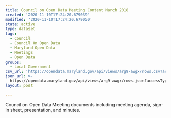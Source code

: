 ```yaml
---
title: Council on Open Data Meeting Content March 2018
created: '2020-11-10T17:24:20.679039'
modified: '2020-11-10T17:24:20.679050'
state: active
type: dataset
tags:
  - Council
  - Council On Open Data
  - Maryland Open Data
  - Meetings
  - Open Data
groups:
  - Local Government
csv_url: 'https://opendata.maryland.gov/api/views/arg9-awgx/rows.csv?accessType=DOWNLOAD'
json_url: >-
  https://opendata.maryland.gov/api/views/arg9-awgx/rows.json?accessType=DOWNLOAD
layout: post

---
```

Council on Open Data Meeting documents including meeting agenda, sign-in sheet, presentation, and minutes.
